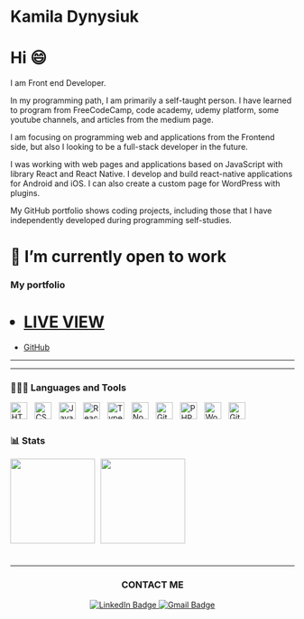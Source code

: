 # Kamila Dynysiuk

<div>
<h1>Hi 😄</h1>

I am Front end Developer.

In my programming path, I am primarily a self-taught person. I have learned to program from FreeCodeCamp, code academy, udemy platform, some youtube channels, and articles from the medium page.

I am focusing on programming web and applications from the Frontend side, but also I looking to be a full-stack developer in the future.

I was working with web pages and applications based on JavaScript with library React and React Native. I develop and build react-native applications for Android and iOS.
I can also create a custom page for WordPress with plugins.

My GitHub portfolio shows coding projects, including those that I have independently developed during programming self-studies.

</div>

# 🔭 I’m currently open to work

 <div>
 
 <h3>My portfolio </h3>

<ul>

# <li><a  href='https://kamiladyn.github.io/portfolio/' target="_blank">LIVE VIEW</a></li>

<li> <a href='https://github.com/KamilaDyn/portfolio' target="_blank">GitHub</a></li>
</ul>
</div>

---

---

### 👨🏻‍💻 Languages and Tools

<img align="left" alt="HTML" width="30px" style="padding-right:10px;" src="https://cdn.jsdelivr.net/gh/devicons/devicon/icons/html5/html5-plain.svg" />
<img align="left" alt="CSS" width="30px" style="padding-right:10px;" src="https://cdn.jsdelivr.net/gh/devicons/devicon/icons/css3/css3-plain.svg" />
<img align="left" alt="JavaScript" width="30px" style="padding-right:10px;" src="https://cdn.jsdelivr.net/gh/devicons/devicon/icons/javascript/javascript-plain.svg" />
<img align="left" alt="React" width="30px" style="padding-right:10px;" src="https://cdn.jsdelivr.net/gh/devicons/devicon/icons/react/react-original.svg" />
<img align="left" alt="TypeScript" width="30px" style="padding-right:10px;" src="https://cdn.jsdelivr.net/gh/devicons/devicon/icons/typescript/typescript-plain.svg" />
<img align="left" alt="NodeJS" width="30px" style="padding-right:10px;" src="https://cdn.jsdelivr.net/gh/devicons/devicon/icons/nodejs/nodejs-original.svg" />
<img align="left" alt="GitHub" width="30px" style="padding-right:10px;" src="https://cdn.jsdelivr.net/gh/devicons/devicon/icons/github/github-original.svg" />
<img align="left" alt="PHP" width="30px" style="padding-right:10px;" src="https://cdn.jsdelivr.net/gh/devicons/devicon/icons/php/php-original.svg" />
<img align="left" alt="WordPress" width="30px" style="padding-right:10px;" src="https://cdn.jsdelivr.net/gh/devicons/devicon/icons/wordpress/wordpress-original.svg" />
<img align="left" alt="Git" width="30px" style="padding-right:10px;" src="https://cdn.jsdelivr.net/gh/devicons/devicon/icons/git/git-original.svg" />
<br />

#

### 📊 Stats

<div style="display: flex; flex-direction: row;">
    <img class="img" height="150" style="padding-right:10px;" src="https://github-readme-stats.vercel.app/api?username=kamilaDyn&show_icons=true&hide=contribs&theme=radical" />
    <img class="img" height="150" src="https://github-readme-stats.vercel.app/api/top-langs/?username=kamilaDyn&layout=compact&theme=vision-friendly-dark" />
</div>

#

---

<div align='center'><h3>CONTACT ME</h3></div>
<div id="badges" align="center">
  <a href="https://www.linkedin.com/in/kamila-d-489849180/" target="_blank">
    <img src="https://img.shields.io/badge/LinkedIn-blue?style=for-the-badge&logo=linkedin&logoColor=white" alt="LinkedIn Badge"/>
  </a>
  <a href="mailto:kamila.dynysiuk@gmail.com">
    <img src="https://img.shields.io/badge/Mail-red?style=for-the-badge&logo=gmail&logoColor=white" alt="Gmail Badge"/>
  </a>
</div>

<!--
**KamilaDyn/KamilaDyn** is a ✨ _special_ ✨ repository because its `README.md` (this file) appears on your GitHub profile.

Here are some ideas to get you started:

- 🔭 I’m currently working on ...
- 🌱 I’m currently learning ...
- 👯 I’m looking to collaborate on ...
- 🤔 I’m looking for help with ...
- 💬 Ask me about ...
- 📫 How to reach me: ...
- 😄 Pronouns: ...
- ⚡ Fun fact: ...
-->
